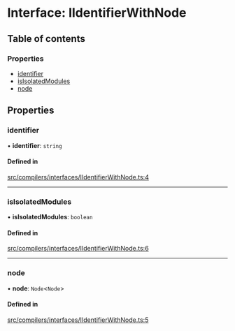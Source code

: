 # Interface: IIdentifierWithNode

## Table of contents

### Properties

- [identifier](IIdentifierWithNode.md#identifier)
- [isIsolatedModules](IIdentifierWithNode.md#isisolatedmodules)
- [node](IIdentifierWithNode.md#node)

## Properties

### identifier

• **identifier**: `string`

#### Defined in

[src/compilers/interfaces/IIdentifierWithNode.ts:4](https://github.com/imjuni/ctix/blob/9bd0760/src/compilers/interfaces/IIdentifierWithNode.ts#L4)

___

### isIsolatedModules

• **isIsolatedModules**: `boolean`

#### Defined in

[src/compilers/interfaces/IIdentifierWithNode.ts:6](https://github.com/imjuni/ctix/blob/9bd0760/src/compilers/interfaces/IIdentifierWithNode.ts#L6)

___

### node

• **node**: `Node`<`Node`\>

#### Defined in

[src/compilers/interfaces/IIdentifierWithNode.ts:5](https://github.com/imjuni/ctix/blob/9bd0760/src/compilers/interfaces/IIdentifierWithNode.ts#L5)
